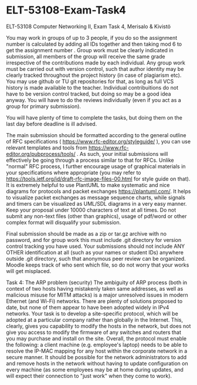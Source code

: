 # ELT-53108-Exam-Task4
ELT-53108 Computer Networking II, Exam Task 4, Merisalo &amp; Kivistö

You may work in groups of up to 3 people, if you do so the assignment number is calculated by adding all IDs together and then taking mod 6 to get the assignment number . Group work must be clearly indicated in submission, all members of the group will receive the same grade irrespective of the contributions made by each individual. Any group work must be carried out with version control, such that author identity may be clearly tracked throughout the project history (in case of plagiarism etc). You may use github or TU git repositories for that, as long as full VCS history is made available to the teacher. Individual contribuitions do not have to be version control tracked, but doing so may be a good idea anyway. You will have to do the reviews individually (even if you act as a group for primary submission).

You will have plenty of time to complete the tasks, but doing them on the last day before deadline is ill advised.

The main submission should be formatted according to the general outline of RFC specifications ( https://www.rfc-editor.org/styleguide/ ), you can use relevant templates and tools from https://www.rfc-editor.org/pubprocess/tools/ . As such, your initial submissions will effectively be going through a process similar to that for RFCs. Unlike "normal" RFC process, I further encourage usage of graphical materials in your specifications where appropriate (you may refer to https://tools.ietf.org/id/draft-rfc-image-files-00.html for style guide on that). It is extremely helpful to use PlantUML to make systematic and nice diagrams for protocols and packet exchanges https://plantuml.com/.  It helps to visualize packet exchanges as message sequence charts, while signals and timers can be visualized as UML/SDL diagrams in a very easy manner. Keep your proposal under 10000 characters of text at all times. Do not submit any non-text files (other than graphics), usage of pdf/word or other complex format will disqualify your submission.

Final submission should be made as a zip or tar.gz archive with no password, and for group work this must include .git directory for version control tracking you have used. Your submissions should not include ANY OTHER identification at all (such as your names or student IDs) anywhere outside .git directory, such that anonymous peer review can be organized. Moodle keeps track of who sent which file, so do not worry that your works will get misplaced.

Task 4: The ARP problem (security)
The ambiguity of ARP process (both in context of two hosts having mistakenly taken same addresses, as well as malicious misuse for MITM attacks) is a major unresolved issues in modern Ethernet (and Wi-Fi) networks. There are plenty of solutions proposed to date, but none of them appear to have been adopted widely in IPv4 networks. Your task is to develop a site-specific protocol, which will be adopted at a particular company rather than globally in the Internet. This, clearly, gives you capability to modify the hosts in the network, but does not give you access to modify the firmware of any switches and routers that you may purchase and install on the site. Overall, the protocol must enable the following: a client machine (e.g. employee's laptop) needs to be able to resolve the IP-MAC mapping for any host within the corporate network in a secure manner. It should be possible for the network administrators to add and remove hosts in the network without having to update configuration on every machine (as some employees may be at home during updates, and will expect their connection to "just work" when they come to work).
